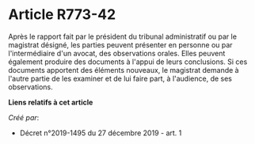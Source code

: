 # Article R773-42

Après le rapport fait par le président du tribunal administratif ou par le magistrat désigné, les parties peuvent présenter
en personne ou par l'intermédiaire d'un avocat, des observations orales. Elles peuvent également produire des documents à
l'appui de leurs conclusions. Si ces documents apportent des éléments nouveaux, le magistrat demande à l'autre partie de les
examiner et de lui faire part, à l'audience, de ses observations.

**Liens relatifs à cet article**

_Créé par_:

  - Décret n°2019-1495 du 27 décembre 2019 - art. 1
